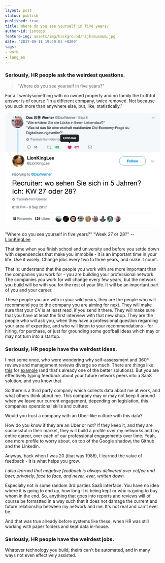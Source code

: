 ```yaml
---
layout: post
status: publish
published: true
title: Where do you see yourself in five years?
author-id: isotopp
feature-img: assets/img/background/rijksmuseum.jpg
date: '2017-09-11 19:49:05 +0200'
tags:
- work
- lang_en
---
```

### Seriously, HR people ask the weirdest questions.

> "Where do you see yourself in five years?"

For a Twentysomething with no owned property and no family the
truthful answer is of course "In a different company, twice
removed. Not because you suck more than anywhere else, but,
like, statistically."

[![](/uploads/2017/09/five-years.jpg)](https://twitter.com/LionKingLee/status/906220573637971968)

"Where do you see yourself in five years?" "Week 27 or 28?" --
[LionKingLee](https://twitter.com/LionKingLee/status/906220573637971968)

That time when you finish school and university and before you
settle down with dependencies that make you immobile - it is an
important time in your life. Use it wisely: Change jobs every
two to three years, and make it count.

That is: understand that the people you work with are more
important than the companies you work for - you are building
your professional network. The companies you work for will
change every few years, but the network you build will be with
you for the rest of your life. It will be an important part of
you and your career.

These people you are with in your wild years, they are the
people who will recommend you to the company you are aiming for
next. They will make sure that your CV is at least read, if you
send it there. They will make sure that you have at least the
first interview with that new shop. They are the people who will
ask you, when they have a professional question regarding your
area of expertise, and who will listen to your recommendations -
for hiring, for purchase, or just for grounding some goofball
ideas which may or may not turn into a startup.

### Seriously, HR people have the weirdest ideas.

I met some once, who were wondering why self-assessment and 360º
reviews and management reviews diverge so much. There are things
like
[this](https://www.impraise.com/team-performance-analytics/) for
[example](https://www.impraise.com/feedback-behaviour-report/)
(and that's already one of the better solutions).
But you are effectively typing feedback about your future
network peers into a SaaS solution, and you know that. 

So there is a third party company which collects data about me
at work, and what others think about me. This company may or may
not keep it around when we leave our current engagement,
depending on legislation, this companies operational skills and
culture: 

Would you trust a company with an Uber-like culture with this data?

How do you know if they are an Uber or not? If they keep it, and
they are successful in their market, they will build a profile
over my networks and my entire career, over each of our
professional engagements over time. Yeah, one more profile to
worry about, on top of the Google shadow, the Github and the
Linkedin.

Anyway, back when I was 20 (that was 1988), I learned the value
of feedback - it is what helps you grow. 

_I also learned that negative feedback is always delivered over
coffee and beer, privately, face to face, and never, ever,
written down._

Especially not in some random 3rd parties SaaS interface.
You have no idea where it is going to end up, how long it is
being kept or who is going to buy whom in the end. So, anything
that goes into reports and reviews will of course be formatted
in a way such that it does not damage the current and future
relationship between my network and me. It's not real and can't
ever be.

And that was true already before systems like these, when HR was
still working with paper folders and kept data in-house.

### Seriously, HR people have the weirdest jobs.

Whatever technology you build, theirs can't be automated, and in
many ways not even effectively assisted.
